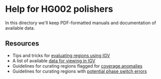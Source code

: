 # Help for HG002 polishers

In this directory we'll keep PDF-formatted manuals and documentation of 
available data.

## Resources
* Tips and tricks for [evaluating regions using IGV](https://github.com/marbl/HG002-issues/blob/main/manuals/EvaluatingWithIGV.pdf)
* A list of available [data for viewing in IGV](https://github.com/marbl/HG002-issues/blob/main/manuals/DescriptionOfAWSHostedIGVTracks.pdf)
* Guidelines for curating regions flagged for [coverage anomalies](https://github.com/marbl/HG002-issues/blob/main/manuals/CoverageAnomalyPolishingInstructions.pdf)
* Guidelines for curating regions with [potential phase switch errors](https://github.com/marbl/HG002-issues/blob/main/manuals/PhaseSwitchAnomalyPolishingInstructions.pdf)
